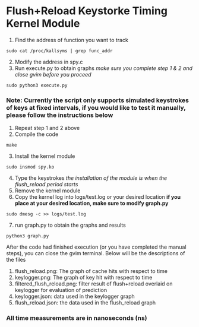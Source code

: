 # Flush+Reload Keystorke Timing Kernel Module 

1. Find the address of function you want to track

```
sudo cat /proc/kallsyms | grep func_addr
```

2. Modify the address in spy.c
3. Run execute.py to obtain graphs *make sure you complete step 1 & 2 and close gvim before you proceed*

```
sudo python3 execute.py
```
### Note: Currently the script only supports simulated keystrokes of keys at fixed intervals, if you would like to test it manually, please follow the instructions below 

1. Repeat step 1 and 2 above
2. Compile the code 
```
make
```
3. Install the kernel module
```
sudo insmod spy.ko
```
4. Type the keystrokes *the installation of the module is when the flush_reload period starts*
5. Remove the kernel module
6. Copy the kernel log into logs/test.log or your desired location **if you place at your desired location, make sure to modify graph.py**
```
sudo dmesg -c >> logs/test.log
```
7. run graph.py to obtain the graphs and results 
```
python3 graph.py
```

After the code had finished execution (or you have completed the manual steps), you can close the gvim terminal. Below will be the descriptions of the files
1. flush_reload.png: The graph of cache hits with respect to time
2. keylogger.png: The graph of key hit with respect to time
3. filtered_flush_reload.png: filter result of flush+reload overlaid on keylogger for evaluation of prediction 
4. keylogger.json: data used in the keylogger graph 
5. flush_reload.json: the data used in the flush_reload graph

### All time measurements are in nanoseconds (ns)
